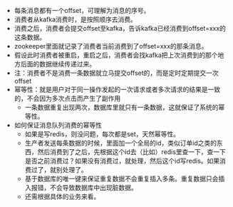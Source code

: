 - 每条消息都有一个offset，可理解为消息的序号。
- 消费者从kafka消费时，是按照顺序去消费。
- 消费之后，消费者会提交offset至kafka，告诉kafka已经消费到offset=xxx的这条数据。
- zookeeper里面就记录了消费者当前消费到了offset=xxx的那条消息。
- 假设此时消费者被重启，重启之后，消费者会找kafka把上次消费到的那个地方后面的数据继续传递过来。
- 注：消费者不是消费一条数据就立马提交offset的，而是定时定期提交一次offset
- 幂等性：就是用户对于同一操作发起的一次请求或者多次请求的结果是一致的，不会因为多次点击而产生了副作用
    - 一条数据重复出现两次，数据库里就只有一条数据，这就保证了系统的幂等性。
- 如何保证消息队列消费的幂等性
    - 如果是写redis，则没问题，每次都是set，天然幂等性。
    - 生产者发送每条数据的时候，里面加一个全局的id，类似订单id之类的东西，然后消费到了之后，先根据这个id去（比如）redis里查一下，查一下是否之前消费过？如果没有消费过，就处理，然后这个id写redis。如果消费过了，就别处理了。
    - 基于数据库的唯一键来保证重复数据不会重复插入多条。重复数据只会插入报错，不会导致数据库中出现脏数据。
    - 还需根据具体的业务来看。